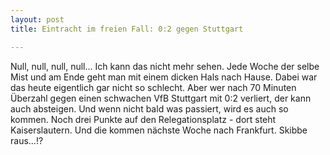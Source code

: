 ```yaml
---
layout: post
title: Eintracht im freien Fall: 0:2 gegen Stuttgart

---
```


Null, null, null, null... Ich kann das nicht mehr sehen. Jede Woche der selbe Mist und am Ende geht man mit einem dicken Hals nach Hause. Dabei war das heute eigentlich gar nicht so schlecht. Aber wer nach 70 Minuten Überzahl gegen einen schwachen VfB Stuttgart mit 0:2 verliert, der kann auch absteigen. Und wenn nicht bald was passiert, wird es auch so kommen. Noch drei Punkte auf den Relegationsplatz - dort steht Kaiserslautern. Und die kommen nächste Woche nach Frankfurt. Skibbe raus...!?


